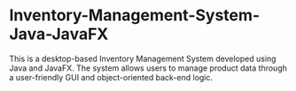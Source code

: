 # Inventory-Management-System-Java-JavaFX
This is a desktop-based Inventory Management System developed using Java and JavaFX. The system allows users to manage product data through a user-friendly GUI and object-oriented back-end logic.
